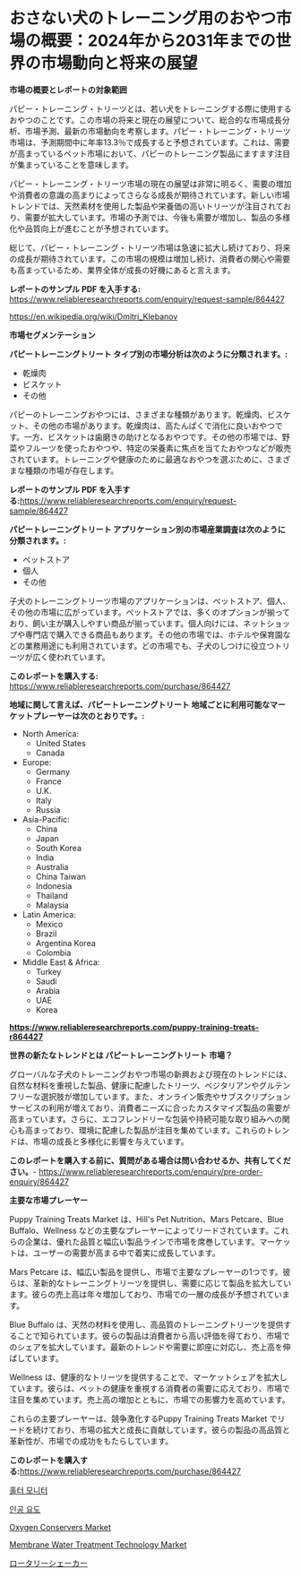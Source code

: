 <p><h1>おさない犬のトレーニング用のおやつ市場の概要：2024年から2031年までの世界の市場動向と将来の展望</h1></p><p><strong>市場の概要とレポートの対象範囲</strong></p>
<p><p>パピー・トレーニング・トリーツとは、若い犬をトレーニングする際に使用するおやつのことです。この市場の将来と現在の展望について、総合的な市場成長分析、市場予測、最新の市場動向を考察します。パピー・トレーニング・トリーツ市場は、予測期間中に年率13.3％で成長すると予想されています。これは、需要が高まっているペット市場において、パピーのトレーニング製品にますます注目が集まっていることを意味します。</p><p>パピー・トレーニング・トリーツ市場の現在の展望は非常に明るく、需要の増加や消費者の意識の高まりによってさらなる成長が期待されています。新しい市場トレンドでは、天然素材を使用した製品や栄養価の高いトリーツが注目されており、需要が拡大しています。市場の予測では、今後も需要が増加し、製品の多様化や品質向上が進むことが予想されています。</p><p>総じて、パピー・トレーニング・トリーツ市場は急速に拡大し続けており、将来の成長が期待されています。この市場の規模は増加し続け、消費者の関心や需要も高まっているため、業界全体が成長の好機にあると言えます。</p></p>
<p><strong>レポートのサンプル PDF を入手する:</strong> <a href="https://www.reliableresearchreports.com/enquiry/request-sample/864427">https://www.reliableresearchreports.com/enquiry/request-sample/864427</a></p>
<p><a href="https://en.wikipedia.org/wiki/Dmitri_Klebanov">https://en.wikipedia.org/wiki/Dmitri_Klebanov</a></p>
<p><strong>市場セグメンテーション</strong></p>
<p><strong>パピートレーニングトリート タイプ別の市場分析は次のように分類されます。:</strong></p>
<p><ul><li>乾燥肉</li><li>ビスケット</li><li>その他</li></ul></p>
<p><p>パピーのトレーニングおやつには、さまざまな種類があります。乾燥肉、ビスケット、その他の市場があります。乾燥肉は、高たんぱくで消化に良いおやつです。一方、ビスケットは歯磨きの助けとなるおやつです。その他の市場では、野菜やフルーツを使ったおやつや、特定の栄養素に焦点を当てたおやつなどが販売されています。トレーニングや健康のために最適なおやつを選ぶために、さまざまな種類の市場が存在します。</p></p>
<p><strong>レポートのサンプル PDF を入手する:</strong><a href="https://www.reliableresearchreports.com/enquiry/request-sample/864427">https://www.reliableresearchreports.com/enquiry/request-sample/864427</a></p>
<p><strong> パピートレーニングトリート アプリケーション別の市場産業調査は次のように分類されます。:</strong></p>
<p><ul><li>ペットストア</li><li>個人</li><li>その他</li></ul></p>
<p><p>子犬のトレーニングトリーツ市場のアプリケーションは、ペットストア、個人、その他の市場に広がっています。ペットストアでは、多くのオプションが揃っており、飼い主が購入しやすい商品が揃っています。個人向けには、ネットショップや専門店で購入できる商品もあります。その他の市場では、ホテルや保育園などの業務用途にも利用されています。どの市場でも、子犬のしつけに役立つトリーツが広く使われています。</p></p>
<p><strong>このレポートを購入する:</strong> <a href="https://www.reliableresearchreports.com/purchase/864427">https://www.reliableresearchreports.com/purchase/864427</a></p>
<p><strong>地域に関して言えば、パピートレーニングトリート 地域ごとに利用可能なマーケットプレーヤーは次のとおりです。:</strong></p>
<p><ul>
    <li>
        North America:
        <ul>
            <li>United States</li>
            <li>Canada</li>
        </ul>
    </li>
    <li>
        Europe:
        <ul>
            <li>Germany</li>
            <li>France</li>
            <li>U.K.</li>
            <li>Italy</li>
            <li>Russia</li>
        </ul>
    </li>
    <li>
        Asia-Pacific:
        <ul>
            <li>China</li>
            <li>Japan</li>
            <li>South Korea</li>
            <li>India</li>
            <li>Australia</li>
            <li>China Taiwan</li>
            <li>Indonesia</li>
            <li>Thailand</li>
            <li>Malaysia</li>
        </ul>
    </li>
    <li>
        Latin America:
        <ul>
            <li>Mexico</li>
            <li>Brazil</li>
            <li>Argentina Korea</li>
            <li>Colombia</li>
        </ul>
    </li>
    <li>
        Middle East & Africa:
        <ul>
            <li>Turkey</li>
            <li>Saudi</li>
            <li>Arabia</li>
            <li>UAE</li>
            <li>Korea</li>
        </ul>
    </li>
    </ul></p>
<p><strong><a href="https://www.reliableresearchreports.com/puppy-training-treats-r864427">https://www.reliableresearchreports.com/puppy-training-treats-r864427</a></strong></p>
<p><strong>世界の新たなトレンドとは パピートレーニングトリート 市場？</strong></p>
<p><p>グローバルな子犬のトレーニングおやつ市場の新興および現在のトレンドには、自然な材料を重視した製品、健康に配慮したトリーツ、ベジタリアンやグルテンフリーな選択肢が増加しています。また、オンライン販売やサブスクリプションサービスの利用が増えており、消費者ニーズに合ったカスタマイズ製品の需要が高まっています。さらに、エコフレンドリーな包装や持続可能な取り組みへの関心も高まっており、環境に配慮した製品が注目を集めています。これらのトレンドは、市場の成長と多様化に影響を与えています。</p></p>
<p><strong>このレポートを購入する前に、質問がある場合は問い合わせるか、共有してください。</strong>- <a href="https://www.reliableresearchreports.com/enquiry/pre-order-enquiry/864427">https://www.reliableresearchreports.com/enquiry/pre-order-enquiry/864427</a></p>
<p><strong>主要な市場プレーヤー</strong></p>
<p><p>Puppy Training Treats Market は、Hill's Pet Nutrition、Mars Petcare、Blue Buffalo、Wellness などの主要なプレーヤーによってリードされています。これらの企業は、優れた品質と幅広い製品ラインで市場を席巻しています。マーケットは、ユーザーの需要が高まる中で着実に成長しています。</p><p>Mars Petcare は、幅広い製品を提供し、市場で主要なプレーヤーの1つです。彼らは、革新的なトレーニングトリーツを提供し、需要に応じて製品を拡大しています。彼らの売上高は年々増加しており、市場での一層の成長が予想されています。</p><p>Blue Buffalo は、天然の材料を使用し、高品質のトレーニングトリーツを提供することで知られています。彼らの製品は消費者から高い評価を得ており、市場でのシェアを拡大しています。最新のトレンドや需要に即座に対応し、売上高を伸ばしています。</p><p>Wellness は、健康的なトリーツを提供することで、マーケットシェアを拡大しています。彼らは、ペットの健康を重視する消費者の需要に応えており、市場で注目を集めています。売上高の増加とともに、市場での影響力を高めています。</p><p>これらの主要プレーヤーは、競争激化するPuppy Training Treats Market でリードを続けており、市場の拡大と成長に貢献しています。彼らの製品の高品質と革新性が、市場での成功をもたらしています。</p></p>
<p><strong>このレポートを購入する:</strong><a href="https://www.reliableresearchreports.com/purchase/864427">https://www.reliableresearchreports.com/purchase/864427</a></p>
<p><p><a href="https://github.com/shampaakter36/Market-Research-Report-List-2/blob/main/609823057896.md">홀터 모니터</a></p><p><a href="https://github.com/LuckeyCorbin/Market-Research-Report-List-2/blob/main/735821457897.md">인공 요도</a></p><p><a href="https://medium.com/@luke.wilson7856/insights-into-the-oxygen-conservers-market-size-which-is-expanding-with-a-7-3-828b3bf0f822">Oxygen Conservers Market</a></p><p><a href="https://github.com/HenrietteMills1/Market-Research-Report-List-2/blob/main/membrane-water-treatment-technology-market.md">Membrane Water Treatment Technology Market</a></p><p><a href="https://github.com/RandallRunte2023/Market-Research-Report-List-2/blob/main/716753545636.md">ロータリーシェーカー</a></p></p>